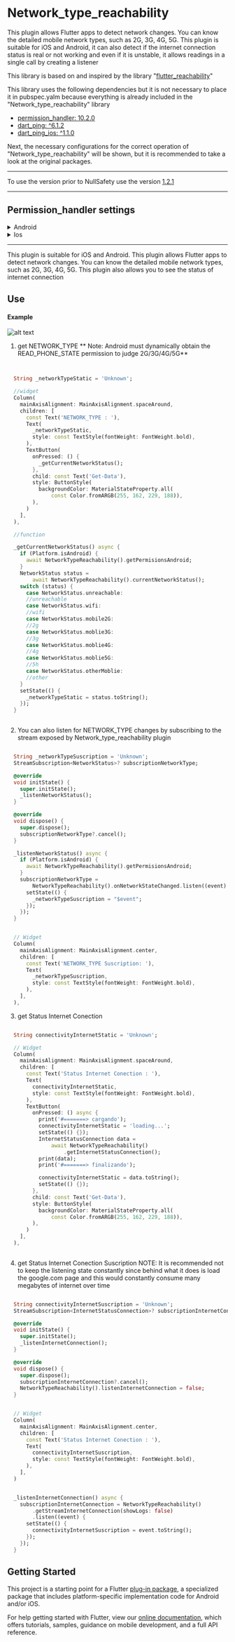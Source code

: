 # Network_type_reachability

This plugin allows Flutter apps to detect network changes. You can know the detailed mobile network types, such as 2G, 3G, 4G, 5G. This plugin is suitable for iOS and Android, it can also detect if the internet connection status is real or not working and even if it is unstable, it allows readings in a single call by creating a listener

This library is based on and inspired by the library "[flutter_reachability](https://pub.dev/packages/flutter_reachability)"

This library uses the following dependencies but it is not necessary to place it in pubspec.yalm because everything is already included in the "Network_type_reachability" library

- [permission_handler: 10.2.0](https://pub.dev/packages/permission_handler/versions/10.2.0)<br>
- [dart_ping: ^6.1.2](https://pub.dev/packages/dart_ping/versions/6.1.2)<br>
- [dart_ping_ios: ^1.1.0](https://pub.dev/packages/dart_ping_ios/versions/1.1.0)

Next, the necessary configurations for the correct operation of "Network_type_reachability" will be shown, but it is recommended to take a look at the original packages.

***

To use the version prior to NullSafety use the version [1.2.1](https://pub.dev/packages/network_type_reachability/versions/1.2.1)

***
## Permission_handler settings

<details close>
<summary>Android</summary>


**Upgrade pre 1.12 Android projects**

Since version 4.4.0 this plugin is implemented using the Flutter 1.12 Android plugin APIs. Unfortunately this means App developers also need to migrate their Apps to support the new Android infrastructure. You can do so by following the [Upgrading pre 1.12 Android projects](https://github.com/flutter/flutter/wiki/Upgrading-pre-1.12-Android-projects) migration guide. Failing to do so might result in unexpected behaviour. Most common known error is the permission\_handler not returning after calling the `.request()` method on a permission.

**AndroidX**

As of version 3.1.0 the permission\_handler plugin switched to the AndroidX version of the Android Support Libraries. This means you need to make sure your Android project is also upgraded to support AndroidX. Detailed instructions can be found [here](https://flutter.dev/docs/development/packages-and-plugins/androidx-compatibility).

The TL;DR version is:

1.  Add the following to your "gradle.properties" file:

    android.useAndroidX=true
    android.enableJetifier=true
    

copied to clipboard

1.  Make sure you set the `compileSdkVersion` in your "android/app/build.gradle" file to 31:

    android {
      compileSdkVersion 31
      ...
    }
    

copied to clipboard

1.  Make sure you replace all the `android.` dependencies to their AndroidX counterparts (a full list can be found [here](https://developer.android.com/jetpack/androidx/migrate)).

Add permissions to your `AndroidManifest.xml` file. There's a `debug`, `main` and `profile` version which are chosen depending on how you start your app. In general, it's sufficient to add permission only to the `main` version. [Here](https://github.com/Baseflow/flutter-permission-handler/blob/master/permission_handler/example/android/app/src/main/AndroidManifest.xml)'s an example `AndroidManifest.xml` with a complete list of all possible permissions.
</details>

<details close>
<summary>Ios</summary>

Add permission to your `Info.plist` file. [Here](https://github.com/Baseflow/flutter-permission-handler/blob/master/permission_handler/example/ios/Runner/Info.plist)'s an example `Info.plist` with a complete list of all possible permissions.

> IMPORTANT: You will have to include all permission options when you want to submit your App. This is because the `permission_handler` plugin touches all different SDKs and because the static code analyser (run by Apple upon App submission) detects this and will assert if it cannot find a matching permission option in the `Info.plist`. More information about this can be found [here](https://github.com/Baseflow/flutter-permission-handler/issues/26).

The permission\_handler plugin use [macros](https://github.com/Baseflow/flutter-permission-handler/blob/master/permission_handler/ios/Classes/PermissionHandlerEnums.h) to control whether a permission is enabled.

You must list permission you want to use in your application :

1.  Add the following to your `Podfile` file:
    
        post_install do |installer|
          installer.pods_project.targets.each do |target|
            target.build_configurations.each do |config|
              ... # Here are some configurations automatically generated by flutter
        
              # You can enable the permissions needed here. For example to enable camera
              # permission, just remove the `#` character in front so it looks like this:
              #
              # ## dart: PermissionGroup.camera
              # 'PERMISSION_CAMERA=1'
              #
              #  Preprocessor definitions can be found in: https://github.com/Baseflow/flutter-permission-handler/blob/master/permission_handler/ios/Classes/PermissionHandlerEnums.h
              config.build_settings['GCC_PREPROCESSOR_DEFINITIONS'] ||= [
                '$(inherited)',
        
                ## dart: PermissionGroup.calendar
                # 'PERMISSION_EVENTS=1',
        
                ## dart: PermissionGroup.reminders
                # 'PERMISSION_REMINDERS=1',
        
                ## dart: PermissionGroup.contacts
                # 'PERMISSION_CONTACTS=1',
        
                ## dart: PermissionGroup.camera
                # 'PERMISSION_CAMERA=1',
        
                ## dart: PermissionGroup.microphone
                # 'PERMISSION_MICROPHONE=1',
        
                ## dart: PermissionGroup.speech
                # 'PERMISSION_SPEECH_RECOGNIZER=1',
        
                ## dart: PermissionGroup.photos
                # 'PERMISSION_PHOTOS=1',
        
                ## dart: [PermissionGroup.location, PermissionGroup.locationAlways, PermissionGroup.locationWhenInUse]
                # 'PERMISSION_LOCATION=1',
        
                ## dart: PermissionGroup.notification
                # 'PERMISSION_NOTIFICATIONS=1',
        
                ## dart: PermissionGroup.mediaLibrary
                # 'PERMISSION_MEDIA_LIBRARY=1',
        
                ## dart: PermissionGroup.sensors
                # 'PERMISSION_SENSORS=1',   
        
                ## dart: PermissionGroup.bluetooth
                # 'PERMISSION_BLUETOOTH=1',
        
                ## dart: PermissionGroup.appTrackingTransparency
                # 'PERMISSION_APP_TRACKING_TRANSPARENCY=1',
        
                ## dart: PermissionGroup.criticalAlerts
                # 'PERMISSION_CRITICAL_ALERTS=1'
              ]
        
            end
          end
        end
        
    
    copied to clipboard
    
2.  Remove the `#` character in front of the permission you do want to use. For example if you need access to the calendar make sure the code looks like this:
    
                ## dart: PermissionGroup.calendar
                'PERMISSION_EVENTS=1',
        
    
    copied to clipboard
    
3.  Delete the corresponding permission description in `Info.plist` e.g. when you don't need camera permission, just delete 'NSCameraUsageDescription' The following lists the relationship between `Permission` and `The key of Info.plist`:
    
    Permission
    
    Info.plist
    
    Macro
    
    PermissionGroup.calendar
    
    NSCalendarsUsageDescription
    
    PERMISSION\_EVENTS
    
    PermissionGroup.reminders
    
    NSRemindersUsageDescription
    
    PERMISSION\_REMINDERS
    
    PermissionGroup.contacts
    
    NSContactsUsageDescription
    
    PERMISSION\_CONTACTS
    
    PermissionGroup.camera
    
    NSCameraUsageDescription
    
    PERMISSION\_CAMERA
    
    PermissionGroup.microphone
    
    NSMicrophoneUsageDescription
    
    PERMISSION\_MICROPHONE
    
    PermissionGroup.speech
    
    NSSpeechRecognitionUsageDescription
    
    PERMISSION\_SPEECH\_RECOGNIZER
    
    PermissionGroup.photos
    
    NSPhotoLibraryUsageDescription
    
    PERMISSION\_PHOTOS
    
    PermissionGroup.location, PermissionGroup.locationAlways, PermissionGroup.locationWhenInUse
    
    NSLocationUsageDescription, NSLocationAlwaysAndWhenInUseUsageDescription, NSLocationWhenInUseUsageDescription
    
    PERMISSION\_LOCATION
    
    PermissionGroup.notification
    
    PermissionGroupNotification
    
    PERMISSION\_NOTIFICATIONS
    
    PermissionGroup.mediaLibrary
    
    NSAppleMusicUsageDescription, kTCCServiceMediaLibrary
    
    PERMISSION\_MEDIA\_LIBRARY
    
    PermissionGroup.sensors
    
    NSMotionUsageDescription
    
    PERMISSION\_SENSORS
    
    PermissionGroup.bluetooth
    
    NSBluetoothAlwaysUsageDescription, NSBluetoothPeripheralUsageDescription
    
    PERMISSION\_BLUETOOTH
    
    PermissionGroup.appTrackingTransparency
    
    NSUserTrackingUsageDescription
    
    PERMISSION\_APP\_TRACKING\_TRANSPARENCY
    
    PermissionGroup.criticalAlerts
    
    PermissionGroupCriticalAlerts
    
    PERMISSION\_CRITICAL\_ALERTS
    
4.  Clean & Rebuild
</details>

***


This plugin is suitable for iOS and Android. This plugin allows Flutter apps to detect network changes. You can know the detailed mobile network types, such as 2G, 3G, 4G, 5G.
This plugin also allows you to see the status of internet connection

## Use

#### Example

![alt text](https://media.giphy.com/media/Q38gPMCyFWWJZVj8g0/giphy-downsized-large.gif "Network_type_reachability")


1. get NETWORK_TYPE
**
Note: Android must dynamically obtain the READ_PHONE_STATE permission to judge 2G/3G/4G/5G**
```dart


  String _networkTypeStatic = 'Unknown';

  //widget
  Column(
    mainAxisAlignment: MainAxisAlignment.spaceAround,
    children: [
      const Text('NETWORK_TYPE : '),
      Text(
        _networkTypeStatic,
        style: const TextStyle(fontWeight: FontWeight.bold),
      ),
      TextButton(
        onPressed: () {
          _getCurrentNetworkStatus();
        },
        child: const Text('Get-Data'),
        style: ButtonStyle(
          backgroundColor: MaterialStateProperty.all(
              const Color.fromARGB(255, 162, 229, 188)),
        ),
      )
    ],
  ),

  //function

  _getCurrentNetworkStatus() async {
    if (Platform.isAndroid) {
      await NetworkTypeReachability().getPermisionsAndroid;
    }
    NetworkStatus status =
        await NetworkTypeReachability().currentNetworkStatus();
    switch (status) {
      case NetworkStatus.unreachable:
      //unreachable
      case NetworkStatus.wifi:
      //wifi
      case NetworkStatus.mobile2G:
      //2g
      case NetworkStatus.moblie3G:
      //3g
      case NetworkStatus.moblie4G:
      //4g
      case NetworkStatus.moblie5G:
      //5h
      case NetworkStatus.otherMoblie:
      //other
    }
    setState(() {
      _networkTypeStatic = status.toString();
    });
  }
    
```
2. You can also listen for NETWORK_TYPE changes by subscribing to the stream exposed by Network_type_reachability plugin
```dart

  String _networkTypeSuscription = 'Unknown';
  StreamSubscription<NetworkStatus>? subscriptionNetworkType;

  @override
  void initState() {
    super.initState();
    _listenNetworkStatus();
  }

  @override
  void dispose() {
    super.dispose();
    subscriptionNetworkType?.cancel();
  }

  _listenNetworkStatus() async {
    if (Platform.isAndroid) {
      await NetworkTypeReachability().getPermisionsAndroid;
    }
    subscriptionNetworkType =
        NetworkTypeReachability().onNetworkStateChanged.listen((event) {
      setState(() {
        _networkTypeSuscription = "$event";
      });
    });
  }


  // Widget
  Column(
    mainAxisAlignment: MainAxisAlignment.center,
    children: [
      const Text('NETWORK_TYPE Suscription: '),
      Text(
        _networkTypeSuscription,
        style: const TextStyle(fontWeight: FontWeight.bold),
      ),
    ],
  ),
```
3. get Status Internet Conection 

```dart

  String connectivityInternetStatic = 'Unknown';

  // Widget
  Column(
    mainAxisAlignment: MainAxisAlignment.spaceAround,
    children: [
      const Text('Status Internet Conection : '),
      Text(
        connectivityInternetStatic,
        style: const TextStyle(fontWeight: FontWeight.bold),
      ),
      TextButton(
        onPressed: () async {
          print('#=======> cargando');
          connectivityInternetStatic = 'loading...';
          setState(() {});
          InternetStatusConnection data =
              await NetworkTypeReachability()
                  .getInternetStatusConnection();
          print(data);
          print('#=======> finalizando');

          connectivityInternetStatic = data.toString();
          setState(() {});
        },
        child: const Text('Get-Data'),
        style: ButtonStyle(
          backgroundColor: MaterialStateProperty.all(
              const Color.fromARGB(255, 162, 229, 188)),
        ),
      )
    ],
  ),
    
```
4. get Status Internet Conection Suscription
NOTE: It is recommended not to keep the listening state constantly since behind what it does is load the google.com page and this would constantly consume many megabytes of internet over time
```dart

  String connectivityInternetSuscription = 'Unknown';
  StreamSubscription<InternetStatusConnection>? subscriptionInternetConnection;

  @override
  void initState() {
    super.initState();
    _listenInternetConnection();
  }

  @override
  void dispose() {
    super.dispose();
    subscriptionInternetConnection?.cancel();
    NetworkTypeReachability().listenInternetConnection = false;
  }


  // Widget
  Column(
    mainAxisAlignment: MainAxisAlignment.center,
    children: [
      const Text('Status Internet Conection : '),
      Text(
        connectivityInternetSuscription,
        style: const TextStyle(fontWeight: FontWeight.bold),
      ),
    ],
  )


  _listenInternetConnection() async {
    subscriptionInternetConnection = NetworkTypeReachability()
        .getStreamInternetConnection(showLogs: false)
        .listen((event) {
      setState(() {
        connectivityInternetSuscription = event.toString();
      });
    });
  }

```

## Getting Started

This project is a starting point for a Flutter
[plug-in package](https://flutter.dev/developing-packages/),
a specialized package that includes platform-specific implementation code for
Android and/or iOS.

For help getting started with Flutter, view our
[online documentation](https://flutter.dev/docs), which offers tutorials,
samples, guidance on mobile development, and a full API reference.
